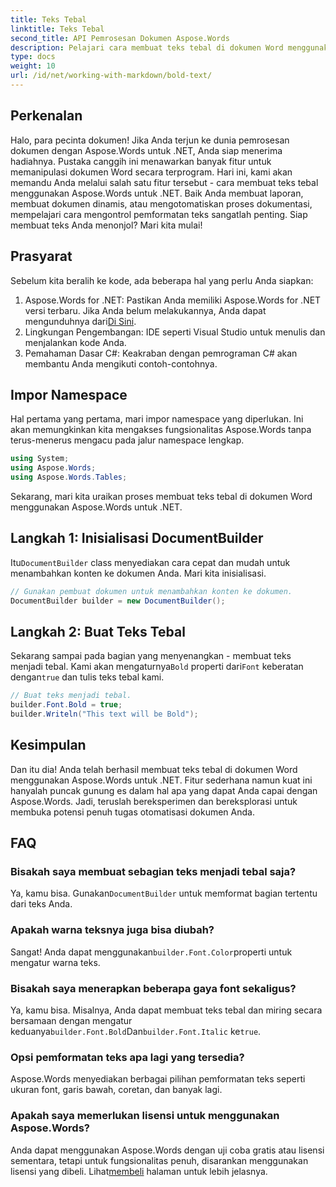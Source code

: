 ```yaml
---
title: Teks Tebal
linktitle: Teks Tebal
second_title: API Pemrosesan Dokumen Aspose.Words
description: Pelajari cara membuat teks tebal di dokumen Word menggunakan Aspose.Words untuk .NET dengan panduan langkah demi langkah kami. Sempurna untuk mengotomatiskan pemformatan dokumen Anda.
type: docs
weight: 10
url: /id/net/working-with-markdown/bold-text/
---
```

## Perkenalan

Halo, para pecinta dokumen! Jika Anda terjun ke dunia pemrosesan dokumen dengan Aspose.Words untuk .NET, Anda siap menerima hadiahnya. Pustaka canggih ini menawarkan banyak fitur untuk memanipulasi dokumen Word secara terprogram. Hari ini, kami akan memandu Anda melalui salah satu fitur tersebut - cara membuat teks tebal menggunakan Aspose.Words untuk .NET. Baik Anda membuat laporan, membuat dokumen dinamis, atau mengotomatiskan proses dokumentasi, mempelajari cara mengontrol pemformatan teks sangatlah penting. Siap membuat teks Anda menonjol? Mari kita mulai!

## Prasyarat

Sebelum kita beralih ke kode, ada beberapa hal yang perlu Anda siapkan:

1.  Aspose.Words for .NET: Pastikan Anda memiliki Aspose.Words for .NET versi terbaru. Jika Anda belum melakukannya, Anda dapat mengunduhnya dari[Di Sini](https://releases.aspose.com/words/net/).
2. Lingkungan Pengembangan: IDE seperti Visual Studio untuk menulis dan menjalankan kode Anda.
3. Pemahaman Dasar C#: Keakraban dengan pemrograman C# akan membantu Anda mengikuti contoh-contohnya.

## Impor Namespace

Hal pertama yang pertama, mari impor namespace yang diperlukan. Ini akan memungkinkan kita mengakses fungsionalitas Aspose.Words tanpa terus-menerus mengacu pada jalur namespace lengkap.

```csharp
using System;
using Aspose.Words;
using Aspose.Words.Tables;
```

Sekarang, mari kita uraikan proses membuat teks tebal di dokumen Word menggunakan Aspose.Words untuk .NET.

## Langkah 1: Inisialisasi DocumentBuilder

 Itu`DocumentBuilder` class menyediakan cara cepat dan mudah untuk menambahkan konten ke dokumen Anda. Mari kita inisialisasi.

```csharp
// Gunakan pembuat dokumen untuk menambahkan konten ke dokumen.
DocumentBuilder builder = new DocumentBuilder();
```

## Langkah 2: Buat Teks Tebal

 Sekarang sampai pada bagian yang menyenangkan - membuat teks menjadi tebal. Kami akan mengaturnya`Bold` properti dari`Font` keberatan dengan`true` dan tulis teks tebal kami.

```csharp
// Buat teks menjadi tebal.
builder.Font.Bold = true;
builder.Writeln("This text will be Bold");
```

## Kesimpulan

Dan itu dia! Anda telah berhasil membuat teks tebal di dokumen Word menggunakan Aspose.Words untuk .NET. Fitur sederhana namun kuat ini hanyalah puncak gunung es dalam hal apa yang dapat Anda capai dengan Aspose.Words. Jadi, teruslah bereksperimen dan bereksplorasi untuk membuka potensi penuh tugas otomatisasi dokumen Anda.

## FAQ

### Bisakah saya membuat sebagian teks menjadi tebal saja?
 Ya, kamu bisa. Gunakan`DocumentBuilder` untuk memformat bagian tertentu dari teks Anda.

### Apakah warna teksnya juga bisa diubah?
 Sangat! Anda dapat menggunakan`builder.Font.Color`properti untuk mengatur warna teks.

### Bisakah saya menerapkan beberapa gaya font sekaligus?
 Ya, kamu bisa. Misalnya, Anda dapat membuat teks tebal dan miring secara bersamaan dengan mengatur keduanya`builder.Font.Bold`Dan`builder.Font.Italic` ke`true`.

### Opsi pemformatan teks apa lagi yang tersedia?
Aspose.Words menyediakan berbagai pilihan pemformatan teks seperti ukuran font, garis bawah, coretan, dan banyak lagi.

### Apakah saya memerlukan lisensi untuk menggunakan Aspose.Words?
 Anda dapat menggunakan Aspose.Words dengan uji coba gratis atau lisensi sementara, tetapi untuk fungsionalitas penuh, disarankan menggunakan lisensi yang dibeli. Lihat[membeli](https://purchase.aspose.com/buy) halaman untuk lebih jelasnya.